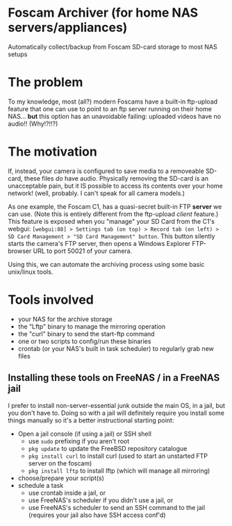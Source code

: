# Foscam Archiver (for home NAS servers/appliances)
Automatically collect/backup from Foscam SD-card storage to most NAS setups

# The problem
To my knowledge, most (all?) modern Foscams have a built-in ftp-upload feature that one can use to point to an ftp server running on their home NAS... **but** this option has an unavoidable failing: uploaded videos have no audio!!  (Why!?!!?)

# The motivation
If, instead, your camera is configured to save media to a removeable SD-card, these files *do* have audio. Physically removing the SD-card is an unacceptable pain, but it IS possible to access its contents over your home network! (well, probably. I can't speak for all camera models.)

As one example, the Foscam C1, has a quasi-secret built-in FTP **server** we can use. (Note this is entirely different from the ftp-upload *client* feature.) This feature is exposed when you "manage" your SD Card from the C1's webgui: `[webgui:88] > Settings tab (on top) > Record tab (on left) > SD Card Management > "SD Card Management" button`. This button silently starts the camera's FTP server, then opens a Windows Explorer FTP-browser URL to port 50021 of your camera.

Using this, we can automate the archiving process using some basic unix/linux tools.

# Tools involved

* your NAS for the archive storage
* the "Lftp" binary to manage the mirroring operation
* the "curl" binary to send the start-ftp command
* one or two scripts to config/run these binaries
* crontab (or your NAS's built in task scheduler) to regularly grab new files

## Installing these tools on FreeNAS / in a FreeNAS jail

I prefer to install non-server-essential junk outside the main OS, in a jail, but you don't have to. Doing so with a jail will definitely require you install some things manually so it's a better instructional starting point:

* Open a jail console (if using a jail) or SSH shell
  * use `sudo` prefixing if you aren't root
  * `pkg update` to update the FreeBSD repository catalogue
  * `pkg install curl` to install curl (used to start an unstarted FTP server on the foscam)
  * `pkg install lftp` to install lftp (which will manage all mirroring)
* choose/prepare your script(s)
* schedule a task
  * use crontab inside a jail, or
  * use FreeNAS's scheduler if you didn't use a jail, or
  * use FreeNAS's scheduler to send an SSH command to the jail (requires your jail also have SSH access conf'd)
